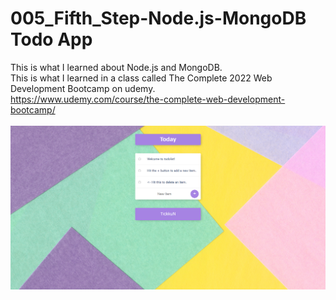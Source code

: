 # 005_Fifth_Step-Node.js-MongoDB Todo App
This is what I learned about Node.js and MongoDB.  
This is what I learned in a class called The Complete 2022 Web Development Bootcamp on udemy.  
https://www.udemy.com/course/the-complete-web-development-bootcamp/  
</br>
<img src="images/index.png">
